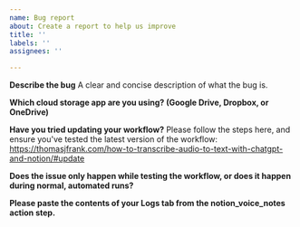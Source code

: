 ```yaml
---
name: Bug report
about: Create a report to help us improve
title: ''
labels: ''
assignees: ''

---
```


**Describe the bug**
A clear and concise description of what the bug is.

**Which cloud storage app are you using? (Google Drive, Dropbox, or OneDrive)**


**Have you tried updating your workflow?**
Please follow the steps here, and ensure you've tested the latest version of the workflow: https://thomasjfrank.com/how-to-transcribe-audio-to-text-with-chatgpt-and-notion/#update

**Does the issue only happen while testing the workflow, or does it happen during normal, automated runs?**

**Please paste the contents of your Logs tab from the notion_voice_notes action step.**
